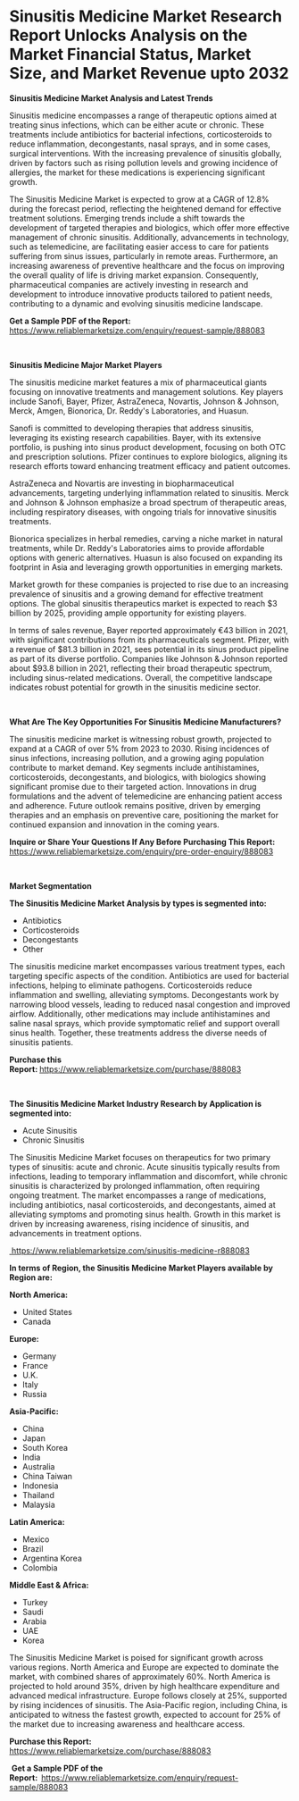 <p><h1>Sinusitis Medicine Market Research Report Unlocks Analysis on the Market Financial Status, Market Size, and Market Revenue upto 2032</h1></p><p><strong>Sinusitis Medicine Market Analysis and Latest Trends</strong></p>
<p><p>Sinusitis medicine encompasses a range of therapeutic options aimed at treating sinus infections, which can be either acute or chronic. These treatments include antibiotics for bacterial infections, corticosteroids to reduce inflammation, decongestants, nasal sprays, and in some cases, surgical interventions. With the increasing prevalence of sinusitis globally, driven by factors such as rising pollution levels and growing incidence of allergies, the market for these medications is experiencing significant growth.</p><p>The Sinusitis Medicine Market is expected to grow at a CAGR of 12.8% during the forecast period, reflecting the heightened demand for effective treatment solutions. Emerging trends include a shift towards the development of targeted therapies and biologics, which offer more effective management of chronic sinusitis. Additionally, advancements in technology, such as telemedicine, are facilitating easier access to care for patients suffering from sinus issues, particularly in remote areas. Furthermore, an increasing awareness of preventive healthcare and the focus on improving the overall quality of life is driving market expansion. Consequently, pharmaceutical companies are actively investing in research and development to introduce innovative products tailored to patient needs, contributing to a dynamic and evolving sinusitis medicine landscape.</p></p>
<p><strong>Get a Sample PDF of the Report:&nbsp;</strong> <a href="https://www.reliablemarketsize.com/enquiry/request-sample/888083?utm_campaign=2993&utm_medium=2&utm_source=Github&utm_content=ia&utm_term=17042025&utm_id=sinusitis-medicine">https://www.reliablemarketsize.com/enquiry/request-sample/888083</a></p>
<p>&nbsp;</p>
<p><strong>Sinusitis Medicine Major Market Players</strong></p>
<p><p>The sinusitis medicine market features a mix of pharmaceutical giants focusing on innovative treatments and management solutions. Key players include Sanofi, Bayer, Pfizer, AstraZeneca, Novartis, Johnson & Johnson, Merck, Amgen, Bionorica, Dr. Reddy's Laboratories, and Huasun. </p><p>Sanofi is committed to developing therapies that address sinusitis, leveraging its existing research capabilities. Bayer, with its extensive portfolio, is pushing into sinus product development, focusing on both OTC and prescription solutions. Pfizer continues to explore biologics, aligning its research efforts toward enhancing treatment efficacy and patient outcomes.</p><p>AstraZeneca and Novartis are investing in biopharmaceutical advancements, targeting underlying inflammation related to sinusitis. Merck and Johnson & Johnson emphasize a broad spectrum of therapeutic areas, including respiratory diseases, with ongoing trials for innovative sinusitis treatments.</p><p>Bionorica specializes in herbal remedies, carving a niche market in natural treatments, while Dr. Reddy's Laboratories aims to provide affordable options with generic alternatives. Huasun is also focused on expanding its footprint in Asia and leveraging growth opportunities in emerging markets.</p><p>Market growth for these companies is projected to rise due to an increasing prevalence of sinusitis and a growing demand for effective treatment options. The global sinusitis therapeutics market is expected to reach $3 billion by 2025, providing ample opportunity for existing players.</p><p>In terms of sales revenue, Bayer reported approximately €43 billion in 2021, with significant contributions from its pharmaceuticals segment. Pfizer, with a revenue of $81.3 billion in 2021, sees potential in its sinus product pipeline as part of its diverse portfolio. Companies like Johnson & Johnson reported about $93.8 billion in 2021, reflecting their broad therapeutic spectrum, including sinus-related medications. Overall, the competitive landscape indicates robust potential for growth in the sinusitis medicine sector.</p></p>
<p>&nbsp;</p>
<p><strong>What Are The Key Opportunities For Sinusitis Medicine Manufacturers?</strong></p>
<p><p>The sinusitis medicine market is witnessing robust growth, projected to expand at a CAGR of over 5% from 2023 to 2030. Rising incidences of sinus infections, increasing pollution, and a growing aging population contribute to market demand. Key segments include antihistamines, corticosteroids, decongestants, and biologics, with biologics showing significant promise due to their targeted action. Innovations in drug formulations and the advent of telemedicine are enhancing patient access and adherence. Future outlook remains positive, driven by emerging therapies and an emphasis on preventive care, positioning the market for continued expansion and innovation in the coming years.</p></p>
<p><strong>Inquire or Share Your Questions If Any Before Purchasing This Report:</strong> <a href="https://www.reliablemarketsize.com/enquiry/pre-order-enquiry/888083?utm_campaign=2993&utm_medium=2&utm_source=Github&utm_content=ia&utm_term=17042025&utm_id=sinusitis-medicine">https://www.reliablemarketsize.com/enquiry/pre-order-enquiry/888083</a></p>
<p>&nbsp;</p>
<p><strong>Market Segmentation</strong></p>
<p><strong>The Sinusitis Medicine Market Analysis by types is segmented into:</strong></p>
<p><ul><li>Antibiotics</li><li>Corticosteroids</li><li>Decongestants</li><li>Other</li></ul></p>
<p><p>The sinusitis medicine market encompasses various treatment types, each targeting specific aspects of the condition. Antibiotics are used for bacterial infections, helping to eliminate pathogens. Corticosteroids reduce inflammation and swelling, alleviating symptoms. Decongestants work by narrowing blood vessels, leading to reduced nasal congestion and improved airflow. Additionally, other medications may include antihistamines and saline nasal sprays, which provide symptomatic relief and support overall sinus health. Together, these treatments address the diverse needs of sinusitis patients.</p></p>
<p><strong>Purchase this Report:&nbsp;</strong><a href="https://www.reliablemarketsize.com/purchase/888083?utm_campaign=2993&utm_medium=2&utm_source=Github&utm_content=ia&utm_term=17042025&utm_id=sinusitis-medicine">https://www.reliablemarketsize.com/purchase/888083</a></p>
<p>&nbsp;</p>
<p><strong>The Sinusitis Medicine Market Industry Research by Application is segmented into:</strong></p>
<p><ul><li>Acute Sinusitis</li><li>Chronic Sinusitis</li></ul></p>
<p><p>The Sinusitis Medicine Market focuses on therapeutics for two primary types of sinusitis: acute and chronic. Acute sinusitis typically results from infections, leading to temporary inflammation and discomfort, while chronic sinusitis is characterized by prolonged inflammation, often requiring ongoing treatment. The market encompasses a range of medications, including antibiotics, nasal corticosteroids, and decongestants, aimed at alleviating symptoms and promoting sinus health. Growth in this market is driven by increasing awareness, rising incidence of sinusitis, and advancements in treatment options.</p></p>
<p><a href="https://www.reliablemarketsize.com/sinusitis-medicine-r888083?utm_campaign=2993&utm_medium=2&utm_source=Github&utm_content=ia&utm_term=17042025&utm_id=sinusitis-medicine">&nbsp;https://www.reliablemarketsize.com/sinusitis-medicine-r888083</a></p>
<p><strong>In terms of Region, the Sinusitis Medicine Market Players available by Region are:</strong></p>
<p>
    <p> <strong> North America: </strong>
        <ul>
            <li>United States</li>
            <li>Canada</li>
        </ul>
        </p> 
    <p> <strong> Europe: </strong>
        <ul>
            <li>Germany</li>
            <li>France</li>
            <li>U.K.</li>
            <li>Italy</li>
            <li>Russia</li>
        </ul>
        </p> 
    <p> <strong> Asia-Pacific: </strong>
        <ul>
            <li>China</li>
            <li>Japan</li>
            <li>South Korea</li>
            <li>India</li>
            <li>Australia</li>
            <li>China Taiwan</li>
            <li>Indonesia</li>
            <li>Thailand</li>
            <li>Malaysia</li>
        </ul>
        </p> 
    <p> <strong> Latin America: </strong>
        <ul>
            <li>Mexico</li>
            <li>Brazil</li>
            <li>Argentina Korea</li>
            <li>Colombia</li>
        </ul>
        </p> 
    <p> <strong> Middle East & Africa: </strong>
        <ul>
            <li>Turkey</li>
            <li>Saudi</li>
            <li>Arabia</li>
            <li>UAE</li>
            <li>Korea</li>
        </ul>
    </p>
    </p>
<p><p>The Sinusitis Medicine Market is poised for significant growth across various regions. North America and Europe are expected to dominate the market, with combined shares of approximately 60%. North America is projected to hold around 35%, driven by high healthcare expenditure and advanced medical infrastructure. Europe follows closely at 25%, supported by rising incidences of sinusitis. The Asia-Pacific region, including China, is anticipated to witness the fastest growth, expected to account for 25% of the market due to increasing awareness and healthcare access.</p></p>
<p><strong>Purchase this Report: </strong><a href="https://www.reliablemarketsize.com/purchase/888083?utm_campaign=2993&utm_medium=2&utm_source=Github&utm_content=ia&utm_term=17042025&utm_id=sinusitis-medicine">https://www.reliablemarketsize.com/purchase/888083</a></p>
<p>&nbsp;<strong>Get a Sample PDF of the Report:&nbsp;&nbsp;</strong><a href="https://www.reliablemarketsize.com/enquiry/request-sample/888083?utm_campaign=2993&utm_medium=2&utm_source=Github&utm_content=ia&utm_term=17042025&utm_id=sinusitis-medicine">https://www.reliablemarketsize.com/enquiry/request-sample/888083</a></p>
<p><strong></strong></p>
<p><p></p><p></p><p></p></p>
